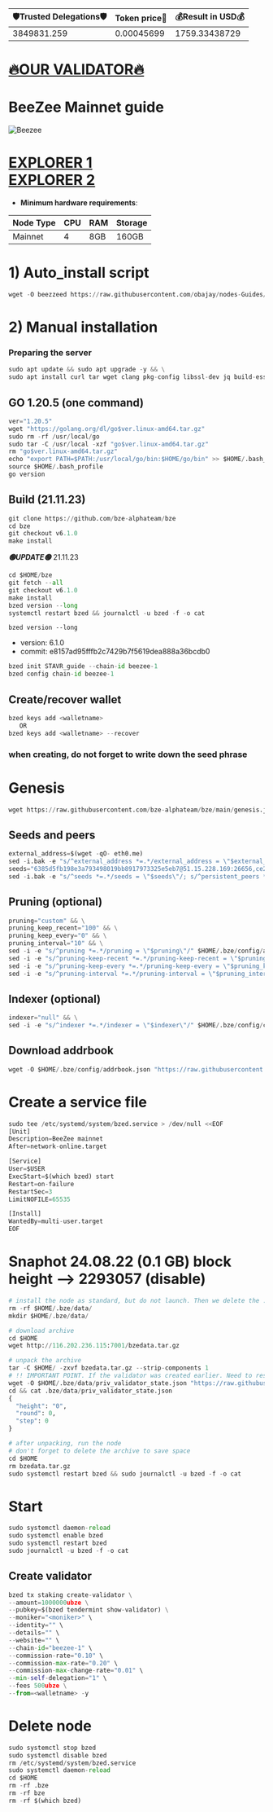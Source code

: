 <!-- START_TABLE -->
| 🛡Trusted Delegations🛡 | Token price🧲 | 💰Result in USD💰 |
|-------------|---------|---------------|
| 3849831.259 | 0.00045699 | 1759.33438729 |

<!-- END_TABLE -->







































































[🔥OUR VALIDATOR🔥](https://restake.app/beezee/bzevaloper16zk776px8ef00hmd59vgnueegyrkk3lja0nhy4)
=


# BeeZee Mainnet guide
![Beezee](https://user-images.githubusercontent.com/44331529/180596395-845e85eb-ed01-4bca-ae94-90bdbfd6e5be.png)

[EXPLORER 1](https://explorer.stavr.tech/BeeZee/staking) \
[EXPLORER 2](https://explorer.thesilverfox.pro/beezee/staking)
=

- **Minimum hardware requirements**:

| Node Type |CPU | RAM  | Storage  | 
|-----------|----|------|----------|
| Mainnet   |   4| 8GB  | 160GB    |

# 1) Auto_install script
```python
wget -O beezzeed https://raw.githubusercontent.com/obajay/nodes-Guides/main/Projects/BeeZee/beezzeed && chmod +x beezzeed && ./beezzeed
```
# 2) Manual installation

### Preparing the server
```python
sudo apt update && sudo apt upgrade -y && \
sudo apt install curl tar wget clang pkg-config libssl-dev jq build-essential bsdmainutils git make ncdu gcc git jq chrony liblz4-tool -y
```
## GO 1.20.5 (one command)
```python
ver="1.20.5"
wget "https://golang.org/dl/go$ver.linux-amd64.tar.gz"
sudo rm -rf /usr/local/go
sudo tar -C /usr/local -xzf "go$ver.linux-amd64.tar.gz"
rm "go$ver.linux-amd64.tar.gz"
echo "export PATH=$PATH:/usr/local/go/bin:$HOME/go/bin" >> $HOME/.bash_profile
source $HOME/.bash_profile
go version
 ```
## Build (21.11.23)
```python
git clone https://github.com/bze-alphateam/bze
cd bze
git checkout v6.1.0
make install
```
*******🟢UPDATE🟢******* 21.11.23
```python
cd $HOME/bze
git fetch --all
git checkout v6.1.0
make install
bzed version --long
systemctl restart bzed && journalctl -u bzed -f -o cat
```

`bzed version --long`
+ version: 6.1.0
+ commit: e8157ad95fffb2c7429b7f5619dea888a36bcdb0
```python
bzed init STAVR_guide --chain-id beezee-1
bzed config chain-id beezee-1
```    
## Create/recover wallet
```python
bzed keys add <walletname>
   OR
bzed keys add <walletname> --recover
```

### when creating, do not forget to write down the seed phrase

# Genesis
```python
wget https://raw.githubusercontent.com/bze-alphateam/bze/main/genesis.json -O $HOME/.bze/config/genesis.json
```
## Seeds and peers
```python
external_address=$(wget -qO- eth0.me)
sed -i.bak -e "s/^external_address *=.*/external_address = \"$external_address:26656\"/" $HOME/.bze/config/config.toml
seeds="6385d5fb198e3a793498019bb8917973325e5eb7@51.15.228.169:26656,ce25088267cef31f3be1ec03263524764c5c80bb@163.172.130.162:26656,102d28592757192ccf709e7fbb08e7dd8721feb1@51.15.138.216:26656,f238198a75e886a21cd0522b6b06aa019b9e182e@51.15.55.142:26656,2624d40b8861415e004d4532bb7d8d90dd0e6e66@51.15.115.192:26656,d36f2bc75b0e7c28f6cd3cbd5bd50dc7ed8a0d11@38.242.227.150:26656"
sed -i.bak -e "s/^seeds *=.*/seeds = \"$seeds\"/; s/^persistent_peers *=.*/persistent_peers = \"$peers\"/" ~/.bze/config/config.toml
```
## Pruning (optional)
```python
pruning="custom" && \
pruning_keep_recent="100" && \
pruning_keep_every="0" && \
pruning_interval="10" && \
sed -i -e "s/^pruning *=.*/pruning = \"$pruning\"/" $HOME/.bze/config/app.toml && \
sed -i -e "s/^pruning-keep-recent *=.*/pruning-keep-recent = \"$pruning_keep_recent\"/" $HOME/.bze/config/app.toml && \
sed -i -e "s/^pruning-keep-every *=.*/pruning-keep-every = \"$pruning_keep_every\"/" $HOME/.bze/config/app.toml && \
sed -i -e "s/^pruning-interval *=.*/pruning-interval = \"$pruning_interval\"/" $HOME/.bze/config/app.toml
```
## Indexer (optional)
```python
indexer="null" && \
sed -i -e "s/^indexer *=.*/indexer = \"$indexer\"/" $HOME/.bze/config/config.toml
```
## Download addrbook
```python
wget -O $HOME/.bze/config/addrbook.json "https://raw.githubusercontent.com/obajay/nodes-Guides/main/Projects/BeeZee/addrbook.json"
```

# Create a service file
```python
sudo tee /etc/systemd/system/bzed.service > /dev/null <<EOF
[Unit]
Description=BeeZee mainnet
After=network-online.target

[Service]
User=$USER
ExecStart=$(which bzed) start
Restart=on-failure
RestartSec=3
LimitNOFILE=65535

[Install]
WantedBy=multi-user.target
EOF
```
# Snaphot 24.08.22 (0.1 GB) block height --> 2293057 (disable)
```python
# install the node as standard, but do not launch. Then we delete the .data directory and create an empty directory
rm -rf $HOME/.bze/data/
mkdir $HOME/.bze/data/

# download archive
cd $HOME
wget http://116.202.236.115:7001/bzedata.tar.gz

# unpack the archive
tar -C $HOME/ -zxvf bzedata.tar.gz --strip-components 1
# !! IMPORTANT POINT. If the validator was created earlier. Need to reset priv_validator_state.json  !!
wget -O $HOME/.bze/data/priv_validator_state.json "https://raw.githubusercontent.com/obajay/StateSync-snapshots/main/priv_validator_state.json"
cd && cat .bze/data/priv_validator_state.json
{
  "height": "0",
  "round": 0,
  "step": 0
}

# after unpacking, run the node
# don't forget to delete the archive to save space
cd $HOME
rm bzedata.tar.gz
sudo systemctl restart bzed && sudo journalctl -u bzed -f -o cat
```
        
# Start
```python
sudo systemctl daemon-reload
sudo systemctl enable bzed
sudo systemctl restart bzed
sudo journalctl -u bzed -f -o cat
```
## Create validator
```python
bzed tx staking create-validator \
--amount=1000000ubze \
--pubkey=$(bzed tendermint show-validator) \
--moniker="<moniker>" \
--identity="" \
--details="" \
--website="" \
--chain-id="beezee-1" \
--commission-rate="0.10" \
--commission-max-rate="0.20" \
--commission-max-change-rate="0.01" \
--min-self-delegation="1" \
--fees 500ubze \
--from=<walletname> -y
```

# Delete node
```python
sudo systemctl stop bzed
sudo systemctl disable bzed
rm /etc/systemd/system/bzed.service
sudo systemctl daemon-reload
cd $HOME
rm -rf .bze
rm -rf bze
rm -rf $(which bzed)
```
